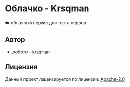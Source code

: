 # Облачко - Krsqman
:cloud: облачный сервис для теста нервов

## Автор
* *работа* - [krsqman](https://github.com/krsqman)

## Лицензия
Данный проект лицензируется по лицензии: [Apache-2.0](LICENSE)
